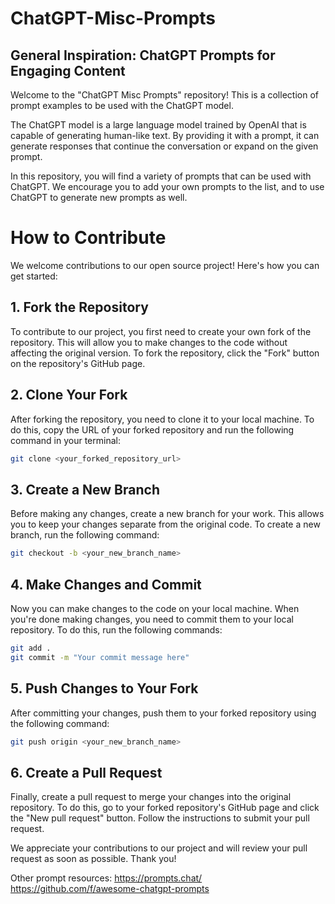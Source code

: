 # ChatGPT-Misc-Prompts
## General Inspiration: ChatGPT Prompts for Engaging Content

Welcome to the "ChatGPT Misc Prompts" repository! This is a collection of prompt examples to be used with the ChatGPT model.

The ChatGPT model is a large language model trained by OpenAI that is capable of generating human-like text. By providing it with a prompt, it can generate responses that continue the conversation or expand on the given prompt.

In this repository, you will find a variety of prompts that can be used with ChatGPT. We encourage you to add your own prompts to the list, and to use ChatGPT to generate new prompts as well.

# How to Contribute
We welcome contributions to our open source project! Here's how you can get started:

## 1. Fork the Repository
To contribute to our project, you first need to create your own fork of the repository. This will allow you to make changes to the code without affecting the original version. To fork the repository, click the "Fork" button on the repository's GitHub page.

## 2. Clone Your Fork
After forking the repository, you need to clone it to your local machine. To do this, copy the URL of your forked repository and run the following command in your terminal:

```bash
git clone <your_forked_repository_url>
```

## 3. Create a New Branch
Before making any changes, create a new branch for your work. This allows you to keep your changes separate from the original code. To create a new branch, run the following command:

```bash
git checkout -b <your_new_branch_name>
```

## 4. Make Changes and Commit
Now you can make changes to the code on your local machine. When you're done making changes, you need to commit them to your local repository. To do this, run the following commands:

```bash
git add .
git commit -m "Your commit message here"
```

## 5. Push Changes to Your Fork
After committing your changes, push them to your forked repository using the following command:

```bash
git push origin <your_new_branch_name>
```

## 6. Create a Pull Request
Finally, create a pull request to merge your changes into the original repository. To do this, go to your forked repository's GitHub page and click the "New pull request" button. Follow the instructions to submit your pull request.

We appreciate your contributions to our project and will review your pull request as soon as possible. Thank you!

Other prompt resources:
https://prompts.chat/
https://github.com/f/awesome-chatgpt-prompts

